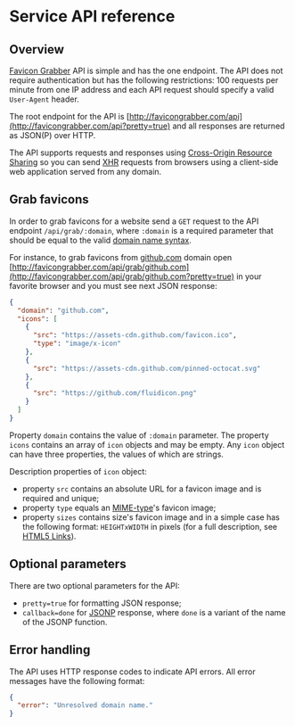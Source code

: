 # Service API reference

## Overview

[Favicon Grabber](http://favicongrabber.com/) API is simple and has the one endpoint. The API does not require authentication but has the following restrictions: 100 requests per minute from one IP address and each API request should specify a valid `User-Agent` header.

The root endpoint for the API is [http://favicongrabber.com/api](http://favicongrabber.com/api?pretty=true) and all responses are returned as JSON(P) over HTTP.

The API supports requests and responses using [Cross-Origin Resource Sharing](https://en.wikipedia.org/wiki/Cross-origin_resource_sharing) so you can send [XHR](https://en.wikipedia.org/wiki/XMLHttpRequest) requests from browsers using a client-side web application served from any domain.

## Grab favicons

In order to grab favicons for a website send a `GET` request to the API endpoint `/api/grab/:domain`, where `:domain` is a required parameter that should be equal to the valid [domain name syntax](https://en.wikipedia.org/wiki/Domain_Name_System#Domain_name_syntax). 

For instance, to grab favicons from [github.com](https://github.com/) domain open [http://favicongrabber.com/api/grab/github.com](http://favicongrabber.com/api/grab/github.com?pretty=true) in your favorite browser and you must see next JSON response:

```json
{
  "domain": "github.com",
  "icons": [
    {
      "src": "https://assets-cdn.github.com/favicon.ico",
      "type": "image/x-icon"
    },
    {
      "src": "https://assets-cdn.github.com/pinned-octocat.svg"
    },
    {
      "src": "https://github.com/fluidicon.png"
    }
  ]
}
```

Property `domain` contains the value of `:domain` parameter. The property `icons` contains an array of `icon` objects and may be empty. Any `icon` object can have three properties, the values of which are strings.

Description properties of `icon` object:

* property `src` contains an absolute URL for a favicon image and is required and unique;
* property `type` equals an [MIME-type](https://en.wikipedia.org/wiki/Media_type)'s favicon image;
* property `sizes` contains size's favicon image and in a simple case has the following format: `HEIGHTxWIDTH` in pixels (for a full description, see [HTML5 Links](https://www.w3.org/TR/2011/WD-html5-20110113/links.html#attr-link-sizes)). 

## Optional parameters

There are two optional parameters for the API:

* `pretty=true` for formatting JSON response;
* `callback=done` for [JSONP](https://en.wikipedia.org/wiki/JSONP) response, where `done` is a variant of the name of the JSONP function.

## Error handling

The API uses HTTP response codes to indicate API errors. All error messages have the following format:

```json
{
  "error": "Unresolved domain name."
}
```
